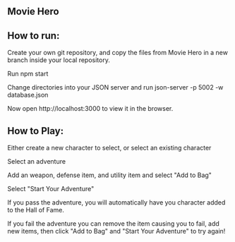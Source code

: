 ## Movie Hero

## How to run:

Create your own git repository, and copy the files from Movie Hero in a new branch inside your local repository.

Run npm start

Change directories into your JSON server and run json-server -p 5002 -w database.json

Now open http://localhost:3000 to view it in the browser.

## How to Play:

Either create a new character to select, or select an existing character

Select an adventure

Add an weapon, defense item, and utility item and select "Add to Bag"

Select "Start Your Adventure"

If you pass the adventure, you will automatically have you character added to the Hall of Fame.

If you fail the adventure you can remove the item causing you to fail, add new items, then click "Add to Bag" and "Start Your Adventure" to try again!
